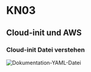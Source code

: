 # KN03

## Cloud-init und AWS

### Cloud-init Datei verstehen

![Dokumentation-YAML-Datei](cloud-init.yaml)


